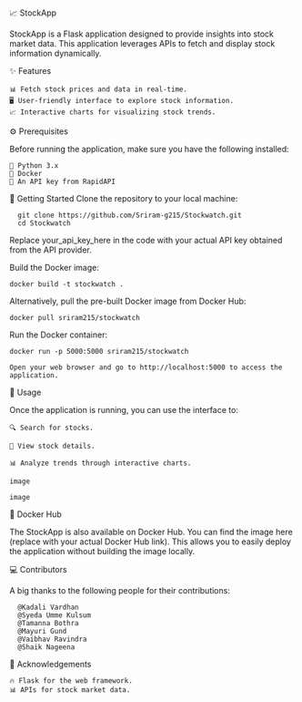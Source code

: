 📈 StockApp

StockApp is a Flask application designed to provide insights into stock market data. This application leverages APIs to fetch and display stock information dynamically.

✨ Features

    📊 Fetch stock prices and data in real-time.
    🖥️ User-friendly interface to explore stock information.
    📈 Interactive charts for visualizing stock trends.

⚙️ Prerequisites

Before running the application, make sure you have the following installed:

    🐍 Python 3.x
    🐋 Docker
    🔑 An API key from RapidAPI

🚀 Getting Started
Clone the repository to your local machine:

```
  git clone https://github.com/Sriram-g215/Stockwatch.git
  cd Stockwatch
```
    

Replace your_api_key_here in the code with your actual API key obtained from the API provider.

Build the Docker image:
```
docker build -t stockwatch .
```
Alternatively, pull the pre-built Docker image from Docker Hub:

```
docker pull sriram215/stockwatch
```
Run the Docker container:

    docker run -p 5000:5000 sriram215/stockwatch

    Open your web browser and go to http://localhost:5000 to access the application.

📝 Usage

Once the application is running, you can use the interface to:

    🔍 Search for stocks.

    📃 View stock details.

    📊 Analyze trends through interactive charts.

    image

    image

🐳 Docker Hub

The StockApp is also available on Docker Hub. You can find the image here (replace with your actual Docker Hub link). This allows you to easily deploy the application without building the image locally.

💻 Contributors

A big thanks to the following people for their contributions:
```
  @Kadali Vardhan
  @Syeda Umme Kulsum
  @Tamanna Bothra
  @Mayuri Gund
  @Vaibhav Ravindra
  @Shaik Nageena
```
🙏 Acknowledgements

    🔥 Flask for the web framework.
    📊 APIs for stock market data.


